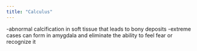 ```yaml
---
title: "Calculus"
---
```

-abnormal calcification in soft tissue that leads to bony deposits 
-extreme cases can form in amygdala and eliminate the ability to feel fear or recognize it

